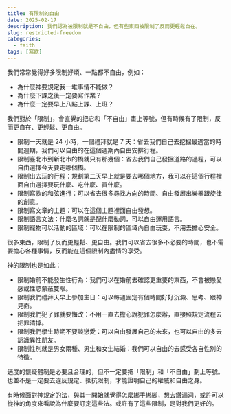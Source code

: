 ```yaml
---
title: 有限制的自由
date: 2025-02-17
description: 我們認為被限制就是不自由，但有些東西被限制了反而更輕鬆自在。
slug: restricted-freedom
categories:
  - faith
tags: [寫歌]
---
```


我們常常覺得好多限制好煩、一點都不自由，例如：

- 為什麼神要規定我一堆事情不能做？
- 為什麼下課之後一定要寫作業？
- 為什麼一定要早上八點上課、上班？

我們對於「限制」，會直覺的把它和「不自由」畫上等號，但有時候有了限制，反而更自在、更輕鬆、更自由。

- 限制一天就是 24 小時，一個禮拜就是 7 天：省去我們自己去挖掘最適當的時間週期，我們可以自由的在這個週期內自由安排行程。
- 限制臺北市到新北市的橋就只有那幾個：省去我們自己發掘道路的過程，可以自由選擇今天要走哪個橋。
- 限制出去玩的行程：規劃第二天早上就是要去哪個地方，我可以在這個行程裡面自由選擇要玩什麼、吃什麼、買什麼。
- 限制寫歌的和弦進行：可以省去很多尋找方向的時間、自由發展出樂器跟旋律的創意。
- 限制寫文章的主題：可以在這個主題裡面自由發想。
- 限制語言文法：什麼名詞就是配什麼動詞，可以自由運用語言。
- 限制寵物可以活動的區域：可以在限制的區域內自由玩耍，不用去擔心安全。

很多東西，限制了反而更輕鬆、更自由。我們可以省去很多不必要的時間，也不需要擔心各種事情，反而能在這個限制內盡情的享受。

神的限制也是如此：

- 限制婚前不能發生性行為：我們可以在婚前去確認更重要的東西，不會被戀愛感或性慾蒙蔽雙眼。
- 限制我們禮拜天早上參加主日：可以每週固定有個時間好好沉澱、思考、跟神見面。
- 限制我們犯了罪就要悔改：不用一直去擔心說犯罪怎麼辦，直接照規定流程去把罪清掉。
- 限制我們學生時期不要談戀愛：可以自由發展自己的未來，也可以自由的多去認識異性朋友。
- 限制性別就是男女兩種、男生和女生結婚：我們可以自由的去感受各自性別的特徵。

適度的懷疑體制是必要且合理的，但不一定要把「限制」和「不自由」劃上等號。也並不是一定要去違反規定、抵抗限制，才能證明自己的權威和自由之身。

有時候面對神規定的法，與其一開始就覺得怎麼綁手綁腳，想去鑽漏洞，或許可以從神的角度來看說為什麼要訂定這些法。或許有了這些限制，是對我們更好的。
